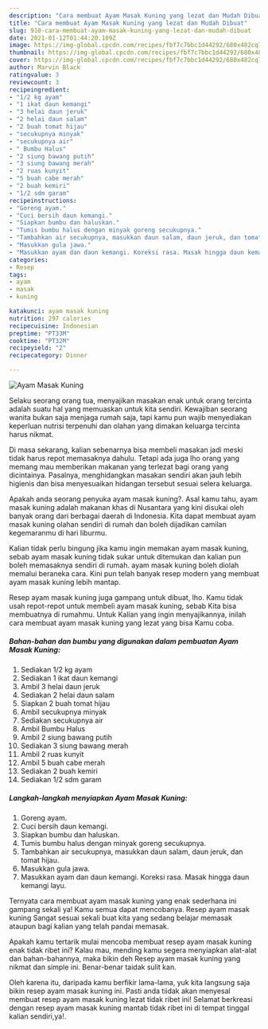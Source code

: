 ```yaml
---
description: "Cara membuat Ayam Masak Kuning yang lezat dan Mudah Dibuat"
title: "Cara membuat Ayam Masak Kuning yang lezat dan Mudah Dibuat"
slug: 910-cara-membuat-ayam-masak-kuning-yang-lezat-dan-mudah-dibuat
date: 2021-01-12T01:44:20.109Z
image: https://img-global.cpcdn.com/recipes/fbf7c7bbc1d44292/680x482cq70/ayam-masak-kuning-foto-resep-utama.jpg
thumbnail: https://img-global.cpcdn.com/recipes/fbf7c7bbc1d44292/680x482cq70/ayam-masak-kuning-foto-resep-utama.jpg
cover: https://img-global.cpcdn.com/recipes/fbf7c7bbc1d44292/680x482cq70/ayam-masak-kuning-foto-resep-utama.jpg
author: Marvin Black
ratingvalue: 3
reviewcount: 3
recipeingredient:
- "1/2 kg ayam"
- "1 ikat daun kemangi"
- "3 helai daun jeruk"
- "2 helai daun salam"
- "2 buah tomat hijau"
- "secukupnya minyak"
- "secukupnya air"
- " Bumbu Halus"
- "2 siung bawang putih"
- "3 siung bawang merah"
- "2 ruas kunyit"
- "5 buah cabe merah"
- "2 buah kemiri"
- "1/2 sdm garam"
recipeinstructions:
- "Goreng ayam."
- "Cuci bersih daun kemangi."
- "Siapkan bumbu dan haluskan."
- "Tumis bumbu halus dengan minyak goreng secukupnya."
- "Tambahkan air secukupnya, masukkan daun salam, daun jeruk, dan tomat hijau."
- "Masukkan gula jawa."
- "Masukkan ayam dan daun kemangi. Koreksi rasa. Masak hingga daun kemangi layu."
categories:
- Resep
tags:
- ayam
- masak
- kuning

katakunci: ayam masak kuning 
nutrition: 297 calories
recipecuisine: Indonesian
preptime: "PT33M"
cooktime: "PT32M"
recipeyield: "2"
recipecategory: Dinner

---
```



![Ayam Masak Kuning](https://img-global.cpcdn.com/recipes/fbf7c7bbc1d44292/680x482cq70/ayam-masak-kuning-foto-resep-utama.jpg)

Selaku seorang orang tua, menyajikan masakan enak untuk orang tercinta adalah suatu hal yang memuaskan untuk kita sendiri. Kewajiban seorang  wanita bukan saja menjaga rumah saja, tapi kamu pun wajib menyediakan keperluan nutrisi terpenuhi dan olahan yang dimakan keluarga tercinta harus nikmat.

Di masa  sekarang, kalian sebenarnya bisa membeli masakan jadi meski tidak harus repot memasaknya dahulu. Tetapi ada juga lho orang yang memang mau memberikan makanan yang terlezat bagi orang yang dicintainya. Pasalnya, menghidangkan masakan sendiri akan jauh lebih higienis dan bisa menyesuaikan hidangan tersebut sesuai selera keluarga. 



Apakah anda seorang penyuka ayam masak kuning?. Asal kamu tahu, ayam masak kuning adalah makanan khas di Nusantara yang kini disukai oleh banyak orang dari berbagai daerah di Indonesia. Kita dapat membuat ayam masak kuning olahan sendiri di rumah dan boleh dijadikan camilan kegemaranmu di hari liburmu.

Kalian tidak perlu bingung jika kamu ingin memakan ayam masak kuning, sebab ayam masak kuning tidak sukar untuk ditemukan dan kalian pun boleh memasaknya sendiri di rumah. ayam masak kuning boleh diolah memalui beraneka cara. Kini pun telah banyak resep modern yang membuat ayam masak kuning lebih mantap.

Resep ayam masak kuning juga gampang untuk dibuat, lho. Kamu tidak usah repot-repot untuk membeli ayam masak kuning, sebab Kita bisa membuatnya di rumahmu. Untuk Kalian yang ingin menyajikannya, inilah cara membuat ayam masak kuning yang lezat yang bisa Kamu coba.

<!--inarticleads1-->

##### Bahan-bahan dan bumbu yang digunakan dalam pembuatan Ayam Masak Kuning:

1. Sediakan 1/2 kg ayam
1. Sediakan 1 ikat daun kemangi
1. Ambil 3 helai daun jeruk
1. Sediakan 2 helai daun salam
1. Siapkan 2 buah tomat hijau
1. Ambil secukupnya minyak
1. Sediakan secukupnya air
1. Ambil  Bumbu Halus
1. Ambil 2 siung bawang putih
1. Sediakan 3 siung bawang merah
1. Ambil 2 ruas kunyit
1. Ambil 5 buah cabe merah
1. Sediakan 2 buah kemiri
1. Sediakan 1/2 sdm garam




<!--inarticleads2-->

##### Langkah-langkah menyiapkan Ayam Masak Kuning:

1. Goreng ayam.
1. Cuci bersih daun kemangi.
1. Siapkan bumbu dan haluskan.
1. Tumis bumbu halus dengan minyak goreng secukupnya.
1. Tambahkan air secukupnya, masukkan daun salam, daun jeruk, dan tomat hijau.
1. Masukkan gula jawa.
1. Masukkan ayam dan daun kemangi. Koreksi rasa. Masak hingga daun kemangi layu.




Ternyata cara membuat ayam masak kuning yang enak sederhana ini gampang sekali ya! Kamu semua dapat mencobanya. Resep ayam masak kuning Sangat sesuai sekali buat kita yang sedang belajar memasak ataupun bagi kalian yang telah pandai memasak.

Apakah kamu tertarik mulai mencoba membuat resep ayam masak kuning enak tidak ribet ini? Kalau mau, mending kamu segera menyiapkan alat-alat dan bahan-bahannya, maka bikin deh Resep ayam masak kuning yang nikmat dan simple ini. Benar-benar taidak sulit kan. 

Oleh karena itu, daripada kamu berfikir lama-lama, yuk kita langsung saja bikin resep ayam masak kuning ini. Pasti anda tiidak akan menyesal membuat resep ayam masak kuning lezat tidak ribet ini! Selamat berkreasi dengan resep ayam masak kuning mantab tidak ribet ini di tempat tinggal kalian sendiri,ya!.

